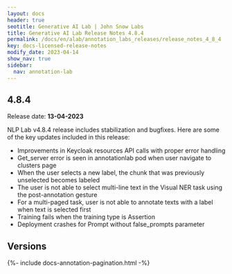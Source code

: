 ```yaml
---
layout: docs
header: true
seotitle: Generative AI Lab | John Snow Labs
title: Generative AI Lab Release Notes 4.8.4
permalink: /docs/en/alab/annotation_labs_releases/release_notes_4_8_4
key: docs-licensed-release-notes
modify_date: 2023-04-14
show_nav: true
sidebar:
  nav: annotation-lab
---
```


<div class="h3-box" markdown="1">

## 4.8.4

Release date: **13-04-2023**

NLP Lab v4.8.4 release includes stabilization and bugfixes. Here are some of the key updates included in this release:

- Improvements in Keycloak resources API calls with proper error handling
- Get_server error is seen in annotationlab pod when user navigate to clusters page
- When the user selects a new label, the chunk that was previously unselected becomes labeled
- The user is not able to select multi-line text in the Visual NER task using the post-annotation gesture
- For a multi-paged task, user is not able to annotate texts with a label when text is selected first
- Training fails when the training type is Assertion
- Deployment crashes for Prompt without false_prompts parameter



</div><div class="prev_ver h3-box" markdown="1">

## Versions

</div>

{%- include docs-annotation-pagination.html -%}